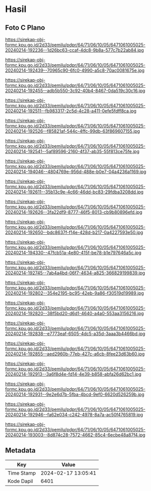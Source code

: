 # Hasil

## Foto C Plano

https://sirekap-obj-formc.kpu.go.id/2d33/pemilu/pdpr/64/71/06/10/05/6471061005025-20240214-192236--1d26bc63-ccaf-4dc8-9b8a-577c7b22ab84.jpg

https://sirekap-obj-formc.kpu.go.id/2d33/pemilu/pdpr/64/71/06/10/05/6471061005025-20240214-192439--70965c90-6fc0-4990-a5c8-70ac0081675e.jpg

https://sirekap-obj-formc.kpu.go.id/2d33/pemilu/pdpr/64/71/06/10/05/6471061005025-20240214-192455--adb5b550-3c92-40b4-8467-0da519c30c16.jpg

https://sirekap-obj-formc.kpu.go.id/2d33/pemilu/pdpr/64/71/06/10/05/6471061005025-20240214-192511--fb983317-2c5d-4c28-a411-0efe5fdff8ca.jpg

https://sirekap-obj-formc.kpu.go.id/2d33/pemilu/pdpr/64/71/06/10/05/6471061005025-20240214-192526--f85821af-544c-4ffc-99db-63f869607155.jpg

https://sirekap-obj-formc.kpu.go.id/2d33/pemilu/pdpr/64/71/06/10/05/6471061005025-20240214-192541--5af89596-2160-4f37-ab35-55f813ce75fe.jpg

https://sirekap-obj-formc.kpu.go.id/2d33/pemilu/pdpr/64/71/06/10/05/6471061005025-20240214-194046--4804769e-956d-488e-b0e7-04a4236a1169.jpg

https://sirekap-obj-formc.kpu.go.id/2d33/pemilu/pdpr/64/71/06/10/05/6471061005025-20240214-192611--35b13c9e-4c66-46dd-bc83-29fdba3208dd.jpg

https://sirekap-obj-formc.kpu.go.id/2d33/pemilu/pdpr/64/71/06/10/05/6471061005025-20240214-192626--3fa22df9-8777-46f5-8013-cb9b80896efd.jpg

https://sirekap-obj-formc.kpu.go.id/2d33/pemilu/pdpr/64/71/06/10/05/6471061005025-20240214-192650--bdc8637f-f14e-428d-b217-0a4227593e50.jpg

https://sirekap-obj-formc.kpu.go.id/2d33/pemilu/pdpr/64/71/06/10/05/6471061005025-20240214-194330--47fcb51a-4e80-415f-be78-b1e797646a5c.jpg

https://sirekap-obj-formc.kpu.go.id/2d33/pemilu/pdpr/64/71/06/10/05/6471061005025-20240214-192745--7ab4a4bd-06f7-4634-a825-366829199839.jpg

https://sirekap-obj-formc.kpu.go.id/2d33/pemilu/pdpr/64/71/06/10/05/6471061005025-20240214-192802--354e2195-bc95-42eb-9a86-f30519d19989.jpg

https://sirekap-obj-formc.kpu.go.id/2d33/pemilu/pdpr/64/71/06/10/05/6471061005025-20240214-192820--38f5bd20-d6d1-4640-a4a0-553aa3156216.jpg

https://sirekap-obj-formc.kpu.go.id/2d33/pemilu/pdpr/64/71/06/10/05/6471061005025-20240214-192838--e7773eaf-6505-4dc5-a35d-3aaa3b4466bd.jpg

https://sirekap-obj-formc.kpu.go.id/2d33/pemilu/pdpr/64/71/06/10/05/6471061005025-20240214-192855--aed2960b-77eb-427c-a6cb-8fee23d63b60.jpg

https://sirekap-obj-formc.kpu.go.id/2d33/pemilu/pdpr/64/71/06/10/05/6471061005025-20240214-192913--3a6f8d4e-fd14-4e39-b858-abfa26d62bc1.jpg

https://sirekap-obj-formc.kpu.go.id/2d33/pemilu/pdpr/64/71/06/10/05/6471061005025-20240214-192931--9e2e6d7b-5fba-4bcd-9ef0-6620d526259b.jpg

https://sirekap-obj-formc.kpu.go.id/2d33/pemilu/pdpr/64/71/06/10/05/6471061005025-20240214-192946--fa62e034-c242-4978-8a7a-ac50f4765819.jpg

https://sirekap-obj-formc.kpu.go.id/2d33/pemilu/pdpr/64/71/06/10/05/6471061005025-20240214-193003--8d874c28-7572-4662-85c4-6ecbe48a87f4.jpg


## Metadata

| Key        | Value               |
| ---------- | ------------------- |
| Time Stamp | 2024-02-17 13:05:41 |
| Kode Dapil | 6401                |



